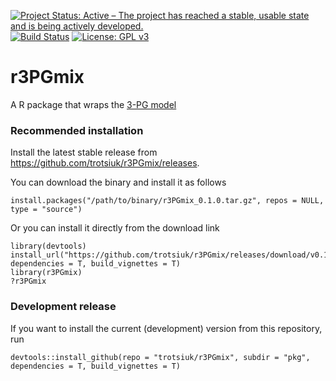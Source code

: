[![Project Status: Active – The project has reached a stable, usable state and is being actively developed.](http://www.repostatus.org/badges/latest/active.svg)](http://www.repostatus.org/#active)
[![Build Status](https://travis-ci.org/biometry/rLPJGUESS.svg?branch=master)](https://travis-ci.org/biometry/rLPJGUESS)
[![License: GPL v3](https://img.shields.io/badge/License-GPL%20v3-blue.svg)](https://www.gnu.org/licenses/gpl-3.0)

# r3PGmix

A R package that wraps the [3-PG model](https://3pg.forestry.ubc.ca)

### Recommended installation

Install the latest stable release from https://github.com/trotsiuk/r3PGmix/releases.

You can download the binary and install it as follows

```{r}
install.packages("/path/to/binary/r3PGmix_0.1.0.tar.gz", repos = NULL, type = "source")
```
Or you can install it directly from the download link

```{r}
library(devtools)
install_url("https://github.com/trotsiuk/r3PGmix/releases/download/v0.1.0/rLPJGUESS_0.1.0.tar.gz", 
dependencies = T, build_vignettes = T)
library(r3PGmix)
?r3PGmix
```

### Development release 

If you want to install the current (development) version from this repository, run

```{r}
devtools::install_github(repo = "trotsiuk/r3PGmix", subdir = "pkg", 
dependencies = T, build_vignettes = T)
```

